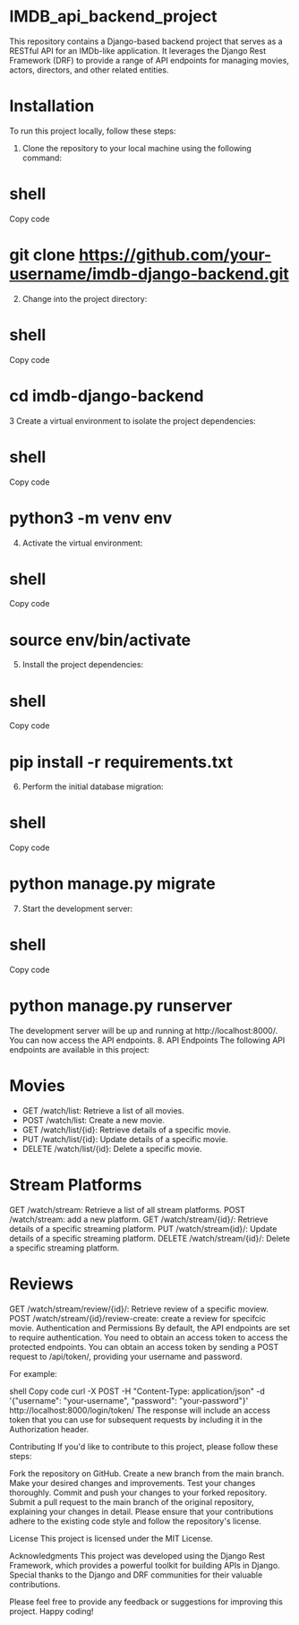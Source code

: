 # IMDB_api_backend_project

This repository contains a Django-based backend project that serves as a RESTful API for an IMDb-like application. It leverages the Django Rest Framework (DRF) to provide a range of API endpoints for managing movies, actors, directors, and other related entities.

# Installation
To run this project locally, follow these steps:

1. Clone the repository to your local machine using the following command:
# shell
Copy code
#  git clone https://github.com/your-username/imdb-django-backend.git
2. Change into the project directory:
# shell
Copy code
#  cd imdb-django-backend
3 Create a virtual environment to isolate the project dependencies:
# shell
Copy code
#  python3 -m venv env
4. Activate the virtual environment:
# shell
Copy code
#  source env/bin/activate
5. Install the project dependencies:
# shell
Copy code
#  pip install -r requirements.txt
6. Perform the initial database migration:
# shell
Copy code
#  python manage.py migrate
7. Start the development server:
# shell
Copy code
#  python manage.py runserver
The development server will be up and running at http://localhost:8000/. You can now access the API endpoints.
8. API Endpoints
The following API endpoints are available in this project:

# Movies
* GET /watch/list: Retrieve a list of all movies.
* POST /watch/list: Create a new movie.
* GET /watch/list/{id}: Retrieve details of a specific movie.
* PUT /watch/list/{id}: Update details of a specific movie.
* DELETE /watch/list/{id}: Delete a specific movie.
# Stream Platforms
GET /watch/stream: Retrieve a list of all stream platforms.
POST /watch/stream: add a new platform.
GET /watch/stream/{id}/: Retrieve details of a specific streaming platform.
PUT /watch/stream{id}/: Update details of a specific streaming platform.
DELETE /watch/stream/{id}/: Delete a specific streaming platform.
# Reviews
GET /watch/stream/review/{id}/: Retrieve review of a specific moview.
POST /watch/stream/{id}/review-create: create a review for specifcic movie.
Authentication and Permissions
By default, the API endpoints are set to require authentication. You need to obtain an access token to access the protected endpoints. You can obtain an access token by sending a POST request to /api/token/, providing your username and password.

For example:

shell
Copy code
curl -X POST -H "Content-Type: application/json" -d '{"username": "your-username", "password": "your-password"}' http://localhost:8000/login/token/
The response will include an access token that you can use for subsequent requests by including it in the Authorization header.



Contributing
If you'd like to contribute to this project, please follow these steps:

Fork the repository on GitHub.
Create a new branch from the main branch.
Make your desired changes and improvements.
Test your changes thoroughly.
Commit and push your changes to your forked repository.
Submit a pull request to the main branch of the original repository, explaining your changes in detail.
Please ensure that your contributions adhere to the existing code style and follow the repository's license.

License
This project is licensed under the MIT License.

Acknowledgments
This project was developed using the Django Rest Framework, which provides a powerful toolkit for building APIs in Django. Special thanks to the Django and DRF communities for their valuable contributions.

Please feel free to provide any feedback or suggestions for improving this project. Happy coding!
